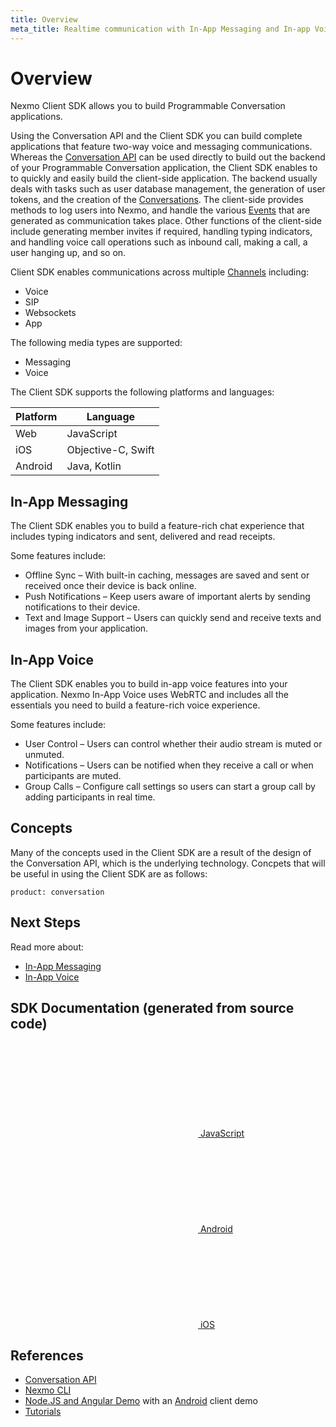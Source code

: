 ```yaml
---
title: Overview
meta_title: Realtime communication with In-App Messaging and In-app Voice
---
```


# Overview

Nexmo Client SDK allows you to build Programmable Conversation applications.

Using the Conversation API and the Client SDK you can build complete applications that feature two-way voice and messaging communications. Whereas the [Conversation API](/conversation/overview) can be used directly to build out the backend of your Programmable Conversation application, the Client SDK enables to to quickly and easily build the client-side application. The backend usually deals with tasks such as user database management, the generation of user tokens, and the creation of the [Conversations](/conversation/concepts/conversation). The client-side provides methods to log users into Nexmo, and handle the various [Events](/conversation/concepts/event) that are generated as communication takes place. Other functions of the client-side include generating member invites if required, handling typing indicators, and handling voice call operations such as inbound call, making a call, a user hanging up, and so on.

Client SDK enables communications across multiple [Channels](/conversation/concepts/channel) including:

* Voice
* SIP
* Websockets
* App

The following media types are supported:

* Messaging
* Voice

The Client SDK supports the following platforms and languages:

Platform | Language
----|----
Web | JavaScript
iOS | Objective-C, Swift
Android | Java, Kotlin

## In-App Messaging

The Client SDK enables you to build a feature-rich chat experience that includes typing indicators and sent, delivered and read receipts.

Some features include:

* Offline Sync – With built-in caching, messages are saved and sent or received once their device is back online.
* Push Notifications – Keep users aware of important alerts by sending notifications to their device.
* Text and Image Support – Users can quickly send and receive texts and images from your application.

## In-App Voice

The Client SDK enables you to build in-app voice features into your application. Nexmo In-App Voice uses WebRTC and includes all the essentials you need to build a feature-rich voice experience.

Some features include:

* User Control – Users can control whether their audio stream is muted or unmuted.
* Notifications  – Users can be notified when they receive a call or when participants are muted.
* Group Calls – Configure call settings so users can start a group call by adding participants in real time.

## Concepts

Many of the concepts used in the Client SDK are a result of the design of the Conversation API, which is the underlying technology. Concpets that will be useful in using the Client SDK are as follows:

```concept_list
product: conversation
```

## Next Steps

Read more about:

* [In-App Messaging](/client-sdk/in-app-messaging/overview)
* [In-App Voice](/client-sdk/in-app-voice/overview)

## SDK Documentation (generated from source code)

<div class="Vlt-grid">
  <div class="Vlt-col Vlt-col--center">
    <a href="/sdk/client-sdk/javascript/" class="Vlt-btn Vlt-btn--tertiary Vlt-btn--large">
      <svg class="Vlt-yellow"><use xlink:href="/symbol/volta-icons.svg#Vlt-icon-js"></use></svg>
      JavaScript
    </a>
  </div>
  <div class="Vlt-col Vlt-col--center">
    <a href="/sdk/client-sdk/android/" class="Vlt-btn Vlt-btn--tertiary Vlt-btn--large">
      <svg class="Vlt-green-light"><use xlink:href="/symbol/volta-icons.svg#Vlt-icon-android"></use></svg>
      Android
    </a>
  </div>
  <div class="Vlt-col Vlt-col--center">
    <a href="/sdk/client-sdk/ios/" class="Vlt-btn Vlt-btn--tertiary Vlt-btn--large">
      <svg><use xlink:href="/symbol/volta-icons.svg#Vlt-icon-apple"></use></svg>
      iOS
    </a>
  </div>
</div>

## References

* [Conversation API](/conversation/overview)
* [Nexmo CLI](https://github.com/nexmo/nexmo-cli/tree/beta)
* [Node.JS and Angular Demo](https://github.com/Nexmo/stitch-demo) with an [Android](https://github.com/Nexmo/stitch-demo-android) client demo
* [Tutorials](/client-sdk/tutorials)
